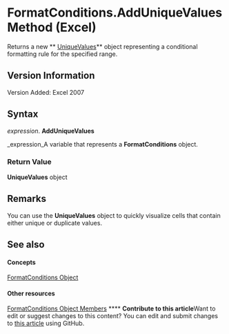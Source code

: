 
# FormatConditions.AddUniqueValues Method (Excel)

Returns a new  ** [UniqueValues](1b8f056f-040c-7df4-8895-26a520cf6c1b.md)** object representing a conditional formatting rule for the specified range.


## Version Information

Version Added: Excel 2007 


## Syntax

 _expression_. **AddUniqueValues**

 _expression_A variable that represents a  **FormatConditions** object.


### Return Value

 **UniqueValues** object


## Remarks

You can use the  **UniqueValues** object to quickly visualize cells that contain either unique or duplicate values.


## See also


#### Concepts


 [FormatConditions Object](2486d4b4-605c-76d8-132a-694c0c600a81.md)
#### Other resources


 [FormatConditions Object Members](0e5a3774-fe65-597f-9b97-3bba637b55cc.md)
****   **Contribute to this article**Want to edit or suggest changes to this content? You can edit and submit changes to  [this article](https://github.com/jhershey00/VBA_Excel_Test/OpenXMLCon/articles/9cff98a9-7d7b-81ed-54b1-5919e681f904.md) using GitHub.


